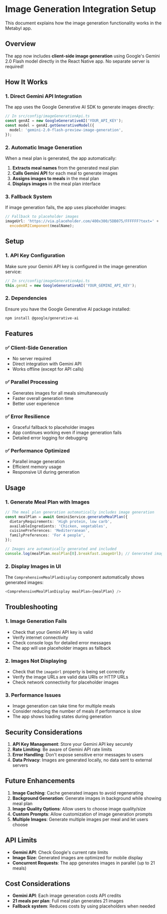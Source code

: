 # Image Generation Integration Setup

This document explains how the image generation functionality works in the Metabyl app.

## Overview

The app now includes **client-side image generation** using Google's Gemini 2.0 Flash model directly in the React Native app. No separate server is required!

## How It Works

### 1. Direct Gemini API Integration

The app uses the Google Generative AI SDK to generate images directly:

```typescript
// In src/config/imageGenerationApi.ts
const genAI = new GoogleGenerativeAI('YOUR_API_KEY');
const model = genAI.getGenerativeModel({
  model: 'gemini-2.0-flash-preview-image-generation',
});
```

### 2. Automatic Image Generation

When a meal plan is generated, the app automatically:

1. **Extracts meal names** from the generated meal plan
2. **Calls Gemini API** for each meal to generate images
3. **Assigns images to meals** in the meal plan
4. **Displays images** in the meal plan interface

### 3. Fallback System

If image generation fails, the app uses placeholder images:

```typescript
// Fallback to placeholder images
imageUrl: 'https://via.placeholder.com/400x300/5DB075/FFFFFF?text=' +
  encodeURIComponent(mealName);
```

## Setup

### 1. API Key Configuration

Make sure your Gemini API key is configured in the image generation service:

```typescript
// In src/config/imageGenerationApi.ts
this.genAI = new GoogleGenerativeAI('YOUR_GEMINI_API_KEY');
```

### 2. Dependencies

Ensure you have the Google Generative AI package installed:

```bash
npm install @google/generative-ai
```

## Features

### ✅ **Client-Side Generation**

- No server required
- Direct integration with Gemini API
- Works offline (except for API calls)

### ✅ **Parallel Processing**

- Generates images for all meals simultaneously
- Faster overall generation time
- Better user experience

### ✅ **Error Resilience**

- Graceful fallback to placeholder images
- App continues working even if image generation fails
- Detailed error logging for debugging

### ✅ **Performance Optimized**

- Parallel image generation
- Efficient memory usage
- Responsive UI during generation

## Usage

### 1. Generate Meal Plan with Images

```typescript
// The meal plan generation automatically includes image generation
const mealPlan = await GeminiService.generateMealPlan({
  dietaryRequirements: 'High protein, low carb',
  availableIngredients: 'Chicken, vegetables',
  cuisinePreferences: 'Mediterranean',
  familyPreferences: 'For 4 people',
});

// Images are automatically generated and included
console.log(mealPlan.mealPlan[0].breakfast.imageUrl); // Generated image URL
```

### 2. Display Images in UI

The `ComprehensiveMealPlanDisplay` component automatically shows generated images:

```typescript
<ComprehensiveMealPlanDisplay mealPlan={mealPlan} />
```

## Troubleshooting

### 1. Image Generation Fails

- Check that your Gemini API key is valid
- Verify internet connectivity
- Check console logs for detailed error messages
- The app will use placeholder images as fallback

### 2. Images Not Displaying

- Check that the `imageUrl` property is being set correctly
- Verify the image URLs are valid data URIs or HTTP URLs
- Check network connectivity for placeholder images

### 3. Performance Issues

- Image generation can take time for multiple meals
- Consider reducing the number of meals if performance is slow
- The app shows loading states during generation

## Security Considerations

1. **API Key Management**: Store your Gemini API key securely
2. **Rate Limiting**: Be aware of Gemini API rate limits
3. **Error Handling**: Don't expose sensitive error messages to users
4. **Data Privacy**: Images are generated locally, no data sent to external servers

## Future Enhancements

1. **Image Caching**: Cache generated images to avoid regenerating
2. **Background Generation**: Generate images in background while showing meal plan
3. **Image Quality Options**: Allow users to choose image quality/size
4. **Custom Prompts**: Allow customization of image generation prompts
5. **Multiple Images**: Generate multiple images per meal and let users choose

## API Limits

- **Gemini API**: Check Google's current rate limits
- **Image Size**: Generated images are optimized for mobile display
- **Concurrent Requests**: The app generates images in parallel (up to 21 meals)

## Cost Considerations

- **Gemini API**: Each image generation costs API credits
- **21 meals per plan**: Full meal plan generates 21 images
- **Fallback system**: Reduces costs by using placeholders when needed
